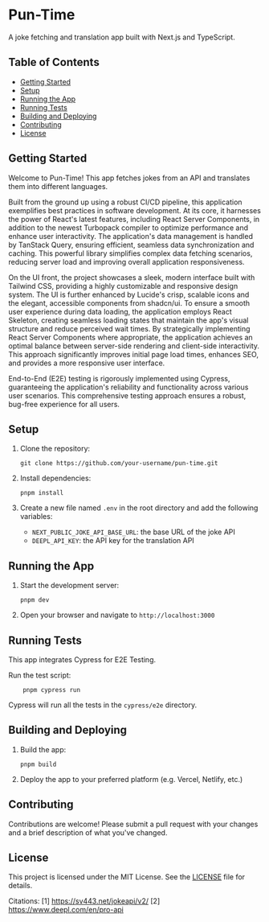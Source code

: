 # Pun-Time

A joke fetching and translation app built with Next.js and TypeScript.

## Table of Contents

- [Getting Started](#getting-started)
- [Setup](#setup)
- [Running the App](#running-the-app)
- [Running Tests](#running-tests)
- [Building and Deploying](#building-and-deploying)
- [Contributing](#contributing)
- [License](#license)

## Getting Started

Welcome to Pun-Time! This app fetches jokes from an API and translates them into different languages.

Built from the ground up using a robust CI/CD pipeline, this application exemplifies best practices in software development. At its core, it harnesses the power of React's latest features, including React Server Components, in addition to the newest Turbopack compiler to optimize performance and enhance user interactivity. The application's data management is handled by TanStack Query, ensuring efficient, seamless data synchronization and caching. This powerful library simplifies complex data fetching scenarios, reducing server load and improving overall application responsiveness.

On the UI front, the project showcases a sleek, modern interface built with Tailwind CSS, providing a highly customizable and responsive design system. The UI is further enhanced by Lucide's crisp, scalable icons and the elegant, accessible components from shadcn/ui. To ensure a smooth user experience during data loading, the application employs React Skeleton, creating seamless loading states that maintain the app's visual structure and reduce perceived wait times. By strategically implementing React Server Components where appropriate, the application achieves an optimal balance between server-side rendering and client-side interactivity. This approach significantly improves initial page load times, enhances SEO, and provides a more responsive user interface.

End-to-End (E2E) testing is rigorously implemented using Cypress, guaranteeing the application's reliability and functionality across various user scenarios. This comprehensive testing approach ensures a robust, bug-free experience for all users.

## Setup

1. Clone the repository:

   ```
   git clone https://github.com/your-username/pun-time.git
   ```

2. Install dependencies:

   ```
   pnpm install
   ```

3. Create a new file named `.env` in the root directory and add the following variables:

   - `NEXT_PUBLIC_JOKE_API_BASE_URL`: the base URL of the joke API
   - `DEEPL_API_KEY`: the API key for the translation API

## Running the App

1. Start the development server:

   ```
   pnpm dev
   ```

2. Open your browser and navigate to `http://localhost:3000`

## Running Tests

This app integrates Cypress for E2E Testing.

Run the test script:

```
    pnpm cypress run
```

Cypress will run all the tests in the `cypress/e2e` directory.

## Building and Deploying

1. Build the app:

   ```
   pnpm build
   ```

2. Deploy the app to your preferred platform (e.g. Vercel, Netlify, etc.)

## Contributing

Contributions are welcome! Please submit a pull request with your changes and a brief description of what you've changed.

## License

This project is licensed under the MIT License. See the [LICENSE](LICENSE) file for details.

Citations:
[1] https://sv443.net/jokeapi/v2/
[2] https://www.deepl.com/en/pro-api
